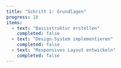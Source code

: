 ```yaml
---
title: "Schritt 1: Grundlagen"
progress: 10
items:
  - text: "Basisstruktur erstellen"
    completed: false
  - text: "Design-System implementieren"
    completed: false
  - text: "Responsives Layout entwickeln"
    completed: false
---
```

